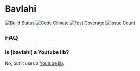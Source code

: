 # Bavlahi

[![Build Status](https://travis-ci.org/jraregris/bavlahi.svg?branch=master)](https://travis-ci.org/jraregris/bavlahi)
[![Code Climate](https://codeclimate.com/github/jraregris/bavlahi/badges/gpa.svg)](https://codeclimate.com/github/jraregris/bavlahi)
[![Test Coverage](https://codeclimate.com/github/jraregris/bavlahi/badges/coverage.svg)](https://codeclimate.com/github/jraregris/bavlahi/coverage)
[![Issue Count](https://codeclimate.com/github/jraregris/bavlahi/badges/issue_count.svg)](https://codeclimate.com/github/jraregris/bavlahi)

## FAQ

### Is [bavlahi] a Youtube lib?

No, but it uses a [Youtube lib](https://github.com/Fullscreen/yt).
